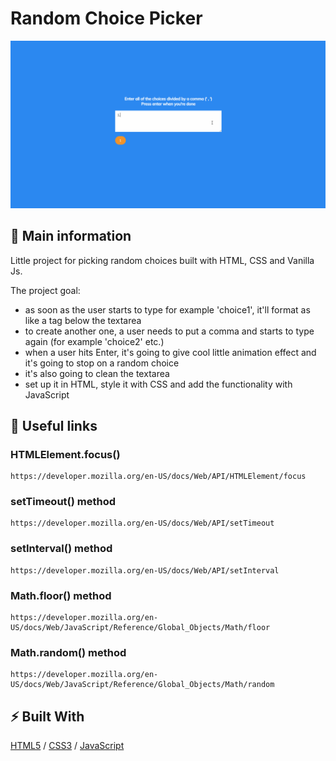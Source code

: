 # Random Choice Picker

![cover](./assets/random.gif)

## 🦉 Main information

Little project for picking random choices built with HTML, CSS and Vanilla Js.

The project goal:
- as soon as the user starts to type for example 'choice1', it'll format as like a tag below the textarea
- to create another one, a user needs to put a comma and starts to type again (for example 'choice2' etc.)
- when a user hits Enter, it's going to give cool little animation effect and it's going to stop on a random choice
- it's also going to clean the textarea
- set up it in HTML, style it with CSS and add the functionality with JavaScript

## 🦊 Useful links 

### HTMLElement.focus()

```
https://developer.mozilla.org/en-US/docs/Web/API/HTMLElement/focus
```

### setTimeout() method

```
https://developer.mozilla.org/en-US/docs/Web/API/setTimeout
```

### setInterval() method

```
https://developer.mozilla.org/en-US/docs/Web/API/setInterval
```

### Math.floor() method

```
https://developer.mozilla.org/en-US/docs/Web/JavaScript/Reference/Global_Objects/Math/floor
```

### Math.random() method

```
https://developer.mozilla.org/en-US/docs/Web/JavaScript/Reference/Global_Objects/Math/random
```

## ⚡ Built With
[HTML5](https://www.w3schools.com/html/) / [CSS3](https://www.w3schools.com/css/) / [JavaScript](https://www.w3schools.com/js/)